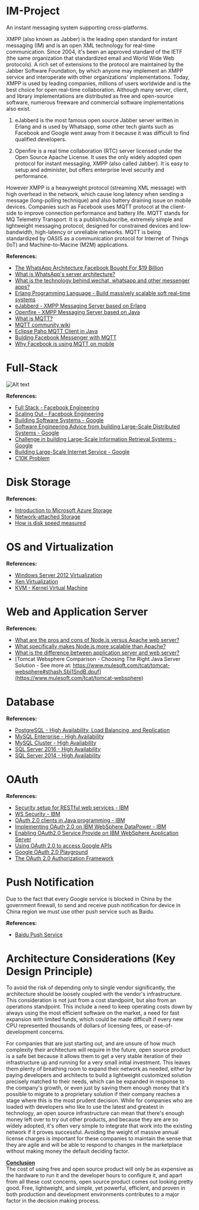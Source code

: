 # IM-Project

An instant messaging system supporting cross-platforms.

XMPP (also known as Jabber) is the leading open standard for instant messaging (IM) and is an open XML technology for real-time communication. Since 2004, it's been an approved standard of the IETF (the same organization that standardized email and World Wide Web protocols). A rich set of extensions to the protocol are maintained by the Jabber Software Foundation, by which anyone may implement an XMPP service and interoperate with other organizations' implementations. Today, XMPP is used by leading companies, millions of users worldwide and is the best choice for open real-time collaboration. Although many server, client, and library implementations are distributed as free and open-source software, numerous freeware and commercial software implementations also exist.

1. eJabberd is the most famous open source Jabber server written in Erlang and is used by Whatsapp, some other tech giants such as Facebook and Google went away from it because it was difficult to find qualified developers.

2. Openfire is a real time collaboration (RTC) server licensed under the Open Source Apache License. It uses the only widely adopted open protocol for instant messaging, XMPP (also called Jabber). It is easy to setup and administer, but offers enterprise level security and performance.

However XMPP is a heavyweight protocol (streaming XML message) with high overhead in the network, which cause long latency when sending a message (long-polling technique) and also battery draining issue on mobile devices. Companies such as Facebook uses MQTT protocol at the client-side to improve connection performance and battery life. MQTT stands for MQ Telemetry Transport. It is a publish/subscribe, extremely simple and lightweight messaging protocol, designed for constrained devices and low-bandwidth, high-latency or unreliable networks. MQTT is being standardized by OASIS as a communication protocol for Internet of Things (IoT) and Machine-to-Macine (M2M) applications.

<b>References:</b><br>
- [The WhatsApp Architecture Facebook Bought For $19 Billion](http://highscalability.com/blog/2014/2/26/the-whatsapp-architecture-facebook-bought-for-19-billion.html)
- [What is WhatsApp's server architecture?](https://www.quora.com/What-is-WhatsApps-server-architecture)
- [What is the technology behind wechat, whatsapp and other messenger apps?](http://stackoverflow.com/questions/19640703/what-is-the-technology-behind-wechat-whatsapp-and-other-messenger-apps)
- [Erlang Programming Language - Build massively scalable soft real-time systems](https://www.erlang.org/)
- [eJabberd - XMPP Messaging Server based on Erlang](https://docs.ejabberd.im/)
- [Openfire - XMPP Messaging Server based on Java](http://www.igniterealtime.org/projects/openfire/)
- [What is MQTT?](http://mqtt.org/faq)
- [MQTT community wiki](https://github.com/mqtt/mqtt.github.io/wiki)
- [Eclipse Paho MQTT Client in Java](http://www.eclipse.org/paho/)
- [Bulding Facebook Messenger with MQTT](https://www.facebook.com/notes/facebook-engineering/building-facebook-messenger/10150259350998920)
- [Why Facebook is using MQTT on mobile](https://www.ibm.com/developerworks/community/blogs/mobileblog/entry/why_facebook_is_using_mqtt_on_mobile?lang=en)

# Full-Stack

![Alt text](http://docs.aws.amazon.com/gettingstarted/latest/wah-linux/images/architecture_linux.png)

<b>References:</b><br>
- [Full Stack - Facebook Engineering](https://www.facebook.com/notes/facebook-engineering/the-full-stack-part-i/461505383919/)
- [Scaling Out - Facebook Engineering](https://www.facebook.com/notes/facebook-engineering/scaling-out/23844338919/)
- [Building Software Systems - Google](http://static.googleusercontent.com/media/research.google.com/en//people/jeff/Stanford-DL-Nov-2010.pdf)
- [Software Engineering Advice from building Large-Scale Distributed Systems - Google](http://static.googleusercontent.com/media/research.google.com/en//people/jeff/stanford-295-talk.pdf)
- [Challenge in building Large-Scale Information Retrieval Systems - Google](http://static.googleusercontent.com/media/research.google.com/en//people/jeff/WSDM09-keynote.pdf)
- [Building Large-Scale Internet Service - Google](http://static.googleusercontent.com/media/research.google.com/en//people/jeff/SOCC2010-keynote-slides.pdf)
- [C10K Problem](https://en.wikipedia.org/wiki/C10k_problem)

# Disk Storage

<b>References:</b><br>
- [Introduction to Microsoft Azure Storage](https://azure.microsoft.com/en-us/documentation/articles/storage-introduction/)
- [Network-attached Storage](https://en.wikipedia.org/wiki/Network-attached_storage)
- [How is disk speed measured](http://serverfault.com/questions/206370/how-is-disk-speed-measured-and-what-is-fast-how-long-should-a-copy-of-1500-gb-t)

# OS and Virtualization

<b>References:</b><br>
- [Windows Server 2012 Virtualization](https://www.microsoft.com/en-us/server-cloud/solutions/virtualization.aspx)
- [Xen Virtualization](http://www.xenproject.org/)
- [KVM - Kernel Virtual Machine](http://www.linux-kvm.org/page/Main_Page)

# Web and Application Server

<b>References:</b><br>
- [What are the pros and cons of Node.js versus Apache web server?](https://www.quora.com/What-are-the-pros-and-cons-of-Node-js-versus-Apache-web-server)
- [What specifically makes Node.js more scalable than Apache?](http://stackoverflow.com/questions/16578874/what-specifically-makes-node-js-more-scalable-than-apache)
- [What is the difference between application server and web server?](http://stackoverflow.com/questions/936197/what-is-the-difference-between-application-server-and-web-server)
- [Tomcat Websphere Comparison - Choosing The Right Java Server Solution - See more at: https://www.mulesoft.com/tcat/tomcat-websphere#sthash.Sbi1SndB.dpuf](https://www.mulesoft.com/tcat/tomcat-websphere)

# Database

<b>References:</b><br>
- [PostgreSQL - High Availability, Load Balancing, and Replication](http://www.postgresql.org/docs/9.0/static/high-availability.html)
- [MySQL Enterprise - High Availability](https://www.mysql.com/products/enterprise/high_availability.html)
- [MySQL Cluster - High Availability](https://www.mysql.com/products/cluster/availability.html)
- [SQL Server 2016 - High Availability](https://msdn.microsoft.com/en-us/library/ms190202.aspx)
- [SQL Server 2014 - High Availability](https://msdn.microsoft.com/en-us/library/cc645993(v=sql.120).aspx#High_availability)

# OAuth

<b>References:</b><br>
- [Security setup for RESTful web services - IBM](http://www.ibm.com/developerworks/websphere/library/techarticles/1312_ahmed/1312_ahmed.html)
- [WS Security - IBM](http://www.ibm.com/developerworks/webservices/tutorials/ws-understand-web-services4/ws-understand-web-services4.html)
- [OAuth 2.0 clients in Java programming - IBM](http://www.ibm.com/developerworks/library/se-oauthjavapt1/)
- [Implementing OAuth 2.0 on IBM WebSphere DataPower - IBM](http://www.ibm.com/developerworks/websphere/library/techarticles/1208_rasmussen/1208_rasmussen.html)
- [Enabling OAuth2.0 Service Provide on IBM WebSphere Application Server](http://www.ibm.com/developerworks/websphere/techjournal/1305_odonnell1/1305_odonnell1.html)
- [Using OAuth 2.0 to access Google APIs](http://developers.google.com/identity/protocols/OAuth2)
- [Google OAuth 2.0 Playground](http://developers.google.com/oauthplayground)
- [The OAuth 2.0 Authorization Framework](http://tools.ietf.org/html/rfc6749)

# Push Notification

Due to the fact that every Google service is blocked in China by the government firewall, to send and receive push notification for device in China region we must use other push service such as Baidu. 

<b>References:</b><br>
- [Baidu Push Service](http://push.baidu.com/)

# Architecture Considerations (Key Design Principle)

To avoid the risk of depending only to single vendor significantly, the architecture should be loosely coupled with the vendor's infrastructure. This consideration is not just from a cost standpoint, but also from an operations standpoint. This include a need to keep operating costs down by always using the most efficient software on the market, a need for fast expansion with limited funds, which could be made difficult if every new CPU represented thousands of dollars of licensing fees, or ease-of-development concerns.

For companies that are just starting out, and are unsure of how much complexity their architecture will require in the future, open source product is a safe bet because it allows them to get a very stable iteration of their infrastructure up and running for a very small initial investment. This leaves them plenty of breathing room to expand their network as needed, either by paying developers and architects to build a lightweight customized solution precisely matched to their needs, which can be expanded in response to the company's growth, or even just by saving them enough money that it's possible to migrate to a proprietary solution if their company reaches a stage where this is the most prudent decision. While for companies who are loaded with developers who like to use the latest and greatest in technology, an open source infrastructure can mean that there's enough money left over to try out other products, and because they are are so widely adopted, it's often very simple to integrate that work into the existing network if it proves successful. Avoiding the weight of massive annual license charges is important for these companies to maintain the sense that they are agile and will be able to respond to changes in the marketplace without making money the default deciding factor. 

<u><b>Conclusion</b></u><br>
The cost of using free and open source product will only be as expensive as the hardware to run it and the developer hours to configure it, and apart from all these cost concerns, open source product comes out looking pretty good. Free, lightweight, and simple, yet powerful, efficient, and proven in both production and development environments contributes to a major factor in the decision making process.
